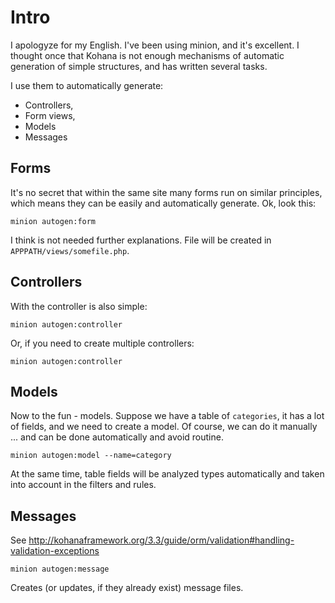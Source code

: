 # Intro

I apologyze for my English. I've been using minion, and it's excellent.
I thought once that Kohana is not enough mechanisms of automatic generation
of simple structures, and has written several tasks.

I use them to automatically generate:

* Controllers,
* Form views,
* Models
* Messages

## Forms

It's no secret that within the same site many forms run on similar principles,
which means they can be easily and automatically generate. Ok, look this:

`minion autogen:form`

I think is not needed further explanations.
File will be created in `APPPATH/views/somefile.php`.

## Controllers

With the controller is also simple:

`minion autogen:controller`

Or, if you need to create multiple controllers:

`minion autogen:controller`

## Models

Now to the fun - models. Suppose we have a table of `categories`,
it has a lot of fields, and we need to create a model. Of course,
we can do it manually ... and can be done automatically and avoid routine.

`minion autogen:model --name=category`

At the same time, table fields will be analyzed types automatically and taken
into account in the filters and rules.

## Messages

See http://kohanaframework.org/3.3/guide/orm/validation#handling-validation-exceptions

`minion autogen:message`

Creates (or updates, if they already exist) message files.